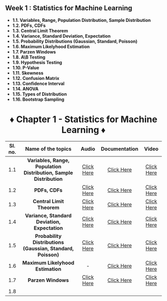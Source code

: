 
## Week 1 : Statistics for Machine Learning
   - **1.1. Variables, Range, Population Distribution, Sample Distribution**   
   - **1.2. PDFs, CDFs**
   - **1.3. Central Limit Theorem**
   - **1.4. Variance, Standard Deviation, Expectation**
   - **1.5. Probability Distributions (Gaussian, Standard, Poisson)**
   - **1.6. Maximum Likelyhood Estimation**
   - **1.7. Parzen Windows**
   - **1.8. A\B Testing**
   - **1.9. Hypothesis Testing**
   - **1.10. P-Value**
   - **1.11. Skewness**
   - **1.12. Confusion Matrix**
   - **1.13. Confidence Interval**
   - **1.14. ANOVA**
   - **1.15. Types of Distribution**
   - **1.16. Bootstrap Sampling**

<div align = 'center'>
<h1>♦️ Chapter 1 - Statistics for Machine Learning ♦️</h1>
   </div>
   
| Sl. no. | Name of the topics | Audio | Documentation | Video |
|:---:|:---:|:---:|:---:|:---:|
| 1.1 | **Variables, Range, Population Distribution, Sample Distribution** | [Click Here](https://github.com/girlscript/winter-of-contributing/blob/Machine_Learning/Machine_Learning/Statistics_for_Machine_Learning/ML_1_1_Variables%2C%20Range%2C%20Population%20Distribution%2C%20Sample%20Distribution_(A).md) |  [Click Here](https://github.com/girlscript/winter-of-contributing/blob/Machine_Learning/Machine_Learning/Statistics_for_Machine_Learning/ML_1_1_Variables%2C%20Range%2CPopulation_Distribution%2CSample_Distribution_(D).ipynb) | [Click Here](https://github.com/girlscript/winter-of-contributing/blob/Machine_Learning/Machine_Learning/Statistics_for_Machine_Learning/ML_1_1_Variables%2C%20Range%2C%20Population%20Distribution%2C%20Sample%20Distribution_(V).md) |
| 1.2 | **PDFs, CDFs** | [Click Here](https://github.com/girlscript/winter-of-contributing/blob/Machine_Learning/Machine_Learning/Statistics_for_Machine_Learning/ML_1_2%20_PDFs%20and%20CDFs_(A).md) | [Click Here](https://github.com/girlscript/winter-of-contributing/blob/Machine_Learning/Machine_Learning/Statistics_for_Machine_Learning/ML_1_2_PDFs_and_CDFs_(D).ipynb) | [Click Here](https://github.com/girlscript/winter-of-contributing/blob/Machine_Learning/Machine_Learning/Statistics_for_Machine_Learning/ML_1_2_PDFs_and_CDFs_(V).md) |
| 1.3 | **Central Limit Theorem** | [Click Here](https://github.com/girlscript/winter-of-contributing/blob/Machine_Learning/Machine_Learning/Statistics_for_Machine_Learning/ML_1_3_Central_Limit_Theorem(A).md) | [Click Here](https://github.com/girlscript/winter-of-contributing/blob/Machine_Learning/Machine_Learning/Statistics_for_Machine_Learning/ML_1_3_Central_Limit_Theorem_(D).ipynb) | [Click Here](https://github.com/girlscript/winter-of-contributing/blob/Machine_Learning/Machine_Learning/Statistics_for_Machine_Learning/ML_1_3_Central_Limit_Theorem_(V).md) | 
| 1.4 | **Variance, Standard Deviation, Expectation** | [Click Here](https://github.com/girlscript/winter-of-contributing/blob/Machine_Learning/Machine_Learning/Statistics_for_Machine_Learning/ML_1_4%20_Variance_Standard_Deviation_Expectation_(A).md) | [Click Here](https://github.com/girlscript/winter-of-contributing/blob/Machine_Learning/Machine_Learning/Statistics_for_Machine_Learning/ML_1_4_Variance%2C_Standard_Deviation%2C_Expectation_(D).md) | [Click Here](https://github.com/girlscript/winter-of-contributing/blob/Machine_Learning/Machine_Learning/Statistics_for_Machine_Learning/ML_1_4_Variance_Standard_Deviation_Expectation_(V).md) |
| 1.5 | **Probability Distributions (Gaussian, Standard, Poisson)** | [Click Here](https://github.com/girlscript/winter-of-contributing/blob/Machine_Learning/Machine_Learning/Statistics_for_Machine_Learning/ML_1_5_Probability%20Distributions(Gaussian%2CStandard%2CPoisson)_(A).md) | [Click Here](https://github.com/girlscript/winter-of-contributing/blob/Machine_Learning/Machine_Learning/Statistics_for_Machine_Learning/ML_1_5_Probability_Distributions_(Gaussian%2C_Standard%2C_Poisson)_(D).ipynb) | [Click Here](https://github.com/girlscript/winter-of-contributing/blob/Machine_Learning/Machine_Learning/Statistics_for_Machine_Learning/ML_1_5_Probability%20Distributions%20(Gaussian%2C%20Standard%2C%20Poisson)_(V).md) |
| 1.6 | **Maximum Likelyhood Estimation** | - | [Click Here](https://github.com/girlscript/winter-of-contributing/blob/Machine_Learning/Machine_Learning/Statistics_for_Machine_Learning/ML_1_6_Maximum_Likelihood_Estimation_(D).md) | [Click Here](https://github.com/girlscript/winter-of-contributing/blob/Machine_Learning/Machine_Learning/Statistics_for_Machine_Learning/ML_1_6_Maximum_Likelihood_Estimation_(V).md) |
| 1.7 | **Parzen Windows** | [Click Here](https://github.com/girlscript/winter-of-contributing/blob/Machine_Learning/Machine_Learning/Statistics_for_Machine_Learning/ML_1_7_Parzen%20Windows%20(A).md) | [Click Here](https://github.com/girlscript/winter-of-contributing/blob/Machine_Learning/Machine_Learning/Statistics_for_Machine_Learning/ML_1_7_Parzen_Windows_(D).md) | [Click Here](https://github.com/girlscript/winter-of-contributing/blob/Machine_Learning/Machine_Learning/Statistics_for_Machine_Learning/ML_1_7_Parzen_Windows_(V).md) |
| 1.8 | 
